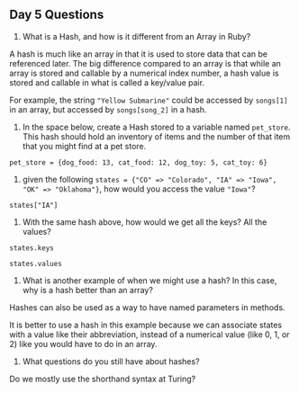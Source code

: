 ## Day 5 Questions

1. What is a Hash, and how is it different from an Array in Ruby?

A hash is much like an array in that it is used to store data that can be referenced later. The big difference compared to an array is that while an array is stored and callable by a numerical index number, a hash value is stored and callable in what is called a key/value pair.

For example, the string `"Yellow Submarine"` could be accessed by `songs[1]` in an array, but accessed by `songs[song_2]` in a hash.

1. In the space below, create a Hash stored to a variable named `pet_store`.  This hash should hold an inventory of items and the number of that item that you might find at a pet store.

```
pet_store = {dog_food: 13, cat_food: 12, dog_toy: 5, cat_toy: 6}
```

1. given the following `states = {"CO" => "Colorado", "IA" => "Iowa", "OK" => "Oklahoma"}`, how would you access the value `"Iowa"`?

`states["IA"]`

1. With the same hash above, how would we get all the keys?  All the values?

`states.keys`

`states.values`

1. What is another example of when we might use a hash?  In this case, why is a hash better than an array?

Hashes can also be used as a way to have named parameters in methods.

It is better to use a hash in this example because we can associate states with a value like their abbreviation, instead of a numerical value (like 0, 1, or 2) like you would have to do in an array.

1. What questions do you still have about hashes?

Do we mostly use the shorthand syntax at Turing?
